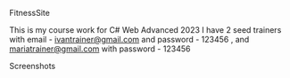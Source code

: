 FitnessSite

This is my course work for C# Web Advanced 2023
I have 2 seed trainers with email - ivantrainer@gmail.com and password - 123456 , and mariatrainer@gmail.com with password - 123456

Screenshots
                                                           

